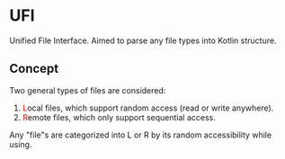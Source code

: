 # UFI

Unified File Interface. Aimed to parse any file types into Kotlin structure.

## Concept

Two general types of files are considered:
1. <span style="color: red">L</span>ocal files, which support random access (read or write anywhere).
2. <span style="color: red">R</span>emote files, which only support sequential access.

Any "file"s are categorized into L or R by its random accessibility while using.
